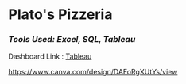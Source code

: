 # Plato's Pizzeria 
### *Tools Used: Excel, SQL, Tableau*

Dashboard Link : [Tableau]()

https://www.canva.com/design/DAFoRgXUtYs/view
